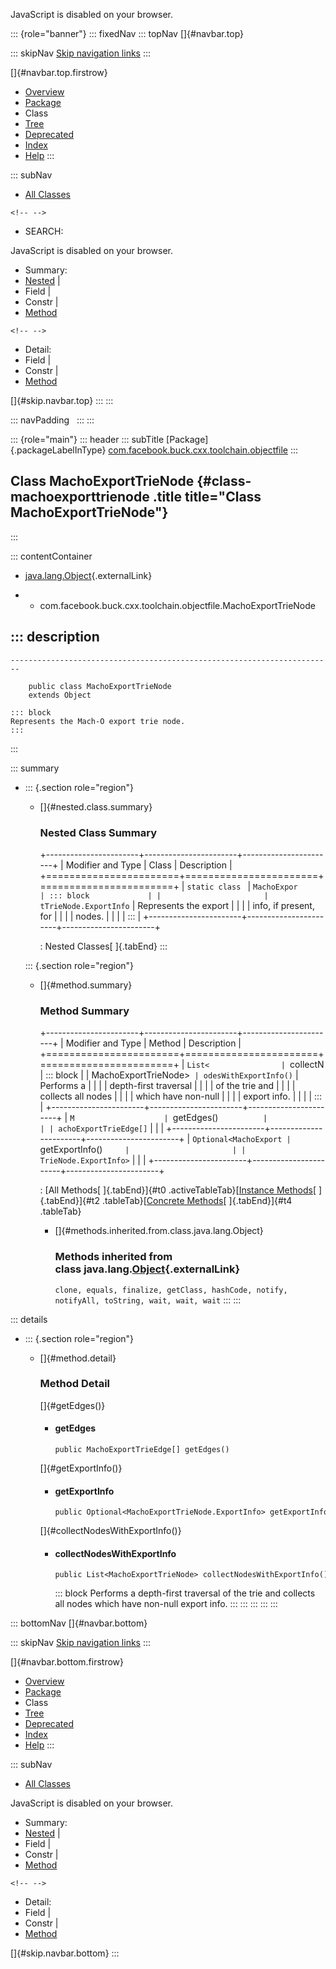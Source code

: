 <div>

JavaScript is disabled on your browser.

</div>

::: {role="banner"}
::: fixedNav
::: topNav
[]{#navbar.top}

::: skipNav
[Skip navigation links](#skip.navbar.top "Skip navigation links")
:::

[]{#navbar.top.firstrow}

-   [Overview](../../../../../../index.html)
-   [Package](package-summary.html)
-   Class
-   [Tree](package-tree.html)
-   [Deprecated](../../../../../../deprecated-list.html)
-   [Index](../../../../../../index-all.html)
-   [Help](../../../../../../help-doc.html)
:::

::: subNav
-   [All Classes](../../../../../../allclasses.html)

```{=html}
<!-- -->
```
-   SEARCH:

<div>

<div>

JavaScript is disabled on your browser.

</div>

</div>

<div>

-   Summary: 
-   [Nested](#nested.class.summary) \| 
-   Field \| 
-   Constr \| 
-   [Method](#method.summary)

```{=html}
<!-- -->
```
-   Detail: 
-   Field \| 
-   Constr \| 
-   [Method](#method.detail)

</div>

[]{#skip.navbar.top}
:::
:::

::: navPadding
 
:::
:::

::: {role="main"}
::: header
::: subTitle
[Package]{.packageLabelInType} [com.facebook.buck.cxx.toolchain.objectfile](package-summary.html)
:::

## Class MachoExportTrieNode {#class-machoexporttrienode .title title="Class MachoExportTrieNode"}
:::

::: contentContainer
-   [java.lang.Object](http://docs.oracle.com/javase/7/docs/api/java/lang/Object.html?is-external=true "class or interface in java.lang"){.externalLink}

-   -   com.facebook.buck.cxx.toolchain.objectfile.MachoExportTrieNode

::: description
-   

    ------------------------------------------------------------------------

        public class MachoExportTrieNode
        extends Object

    ::: block
    Represents the Mach-O export trie node.
    :::
:::

::: summary
-   ::: {.section role="region"}
    -   []{#nested.class.summary}

        ### Nested Class Summary

        +-----------------------+-----------------------+-----------------------+
        | Modifier and Type     | Class                 | Description           |
        +=======================+=======================+=======================+
        | `static class `       | `MachoExpor           | ::: block             |
        |                       | tTrieNode.ExportInfo` | Represents the export |
        |                       |                       | info, if present, for |
        |                       |                       | nodes.                |
        |                       |                       | :::                   |
        +-----------------------+-----------------------+-----------------------+

        : Nested Classes[ ]{.tabEnd}
    :::

    ::: {.section role="region"}
    -   []{#method.summary}

        ### Method Summary

        +-----------------------+-----------------------+-----------------------+
        | Modifier and Type     | Method                | Description           |
        +=======================+=======================+=======================+
        | `List<                | `collectN             | ::: block             |
        | MachoExportTrieNode>` | odesWithExportInfo()` | Performs a            |
        |                       |                       | depth-first traversal |
        |                       |                       | of the trie and       |
        |                       |                       | collects all nodes    |
        |                       |                       | which have non-null   |
        |                       |                       | export info.          |
        |                       |                       | :::                   |
        +-----------------------+-----------------------+-----------------------+
        | `M                    | `getEdges()`          |                       |
        | achoExportTrieEdge[]` |                       |                       |
        +-----------------------+-----------------------+-----------------------+
        | `Optional<MachoExport | `getExportInfo()`     |                       |
        | TrieNode.ExportInfo>` |                       |                       |
        +-----------------------+-----------------------+-----------------------+

        : [All Methods[ ]{.tabEnd}]{#t0 .activeTableTab}[[Instance
        Methods](javascript:show(2);)[ ]{.tabEnd}]{#t2
        .tableTab}[[Concrete
        Methods](javascript:show(8);)[ ]{.tabEnd}]{#t4 .tableTab}

        -   []{#methods.inherited.from.class.java.lang.Object}

            ### Methods inherited from class java.lang.[Object](http://docs.oracle.com/javase/7/docs/api/java/lang/Object.html?is-external=true "class or interface in java.lang"){.externalLink}

            `clone, equals, finalize, getClass, hashCode, notify, notifyAll, toString, wait, wait, wait`
    :::
:::

::: details
-   ::: {.section role="region"}
    -   []{#method.detail}

        ### Method Detail

        []{#getEdges()}

        -   #### getEdges

            ``` methodSignature
            public MachoExportTrieEdge[] getEdges()
            ```

        []{#getExportInfo()}

        -   #### getExportInfo

            ``` methodSignature
            public Optional<MachoExportTrieNode.ExportInfo> getExportInfo()
            ```

        []{#collectNodesWithExportInfo()}

        -   #### collectNodesWithExportInfo

            ``` methodSignature
            public List<MachoExportTrieNode> collectNodesWithExportInfo()
            ```

            ::: block
            Performs a depth-first traversal of the trie and collects
            all nodes which have non-null export info.
            :::
    :::
:::
:::
:::

::: bottomNav
[]{#navbar.bottom}

::: skipNav
[Skip navigation links](#skip.navbar.bottom "Skip navigation links")
:::

[]{#navbar.bottom.firstrow}

-   [Overview](../../../../../../index.html)
-   [Package](package-summary.html)
-   Class
-   [Tree](package-tree.html)
-   [Deprecated](../../../../../../deprecated-list.html)
-   [Index](../../../../../../index-all.html)
-   [Help](../../../../../../help-doc.html)
:::

::: subNav
-   [All Classes](../../../../../../allclasses.html)

<div>

<div>

JavaScript is disabled on your browser.

</div>

</div>

<div>

-   Summary: 
-   [Nested](#nested.class.summary) \| 
-   Field \| 
-   Constr \| 
-   [Method](#method.summary)

```{=html}
<!-- -->
```
-   Detail: 
-   Field \| 
-   Constr \| 
-   [Method](#method.detail)

</div>

[]{#skip.navbar.bottom}
:::
